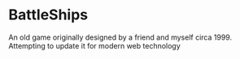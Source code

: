 # BattleShips
An old game originally designed by a friend and myself circa 1999.
Attempting to update it for modern web technology

